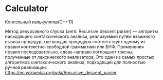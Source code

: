 # Calculator

Консольный калькулятор(C++11)

Метод рекурсивного спуска (англ. Recursive descent parser) — алгоритм нисходящего синтаксического анализа, реализуемый путём взаимного вызова процедур, где каждая процедура соответствует одному из правил контекстно-свободной грамматики или БНФ. Применения правил последовательно, слева-направо поглощают токены, полученные от лексического анализатора. Это один из самых простых алгоритмов синтаксического анализа, подходящий для полностью ручной реализации. https://en.wikipedia.org/wiki/Recursive_descent_parser
